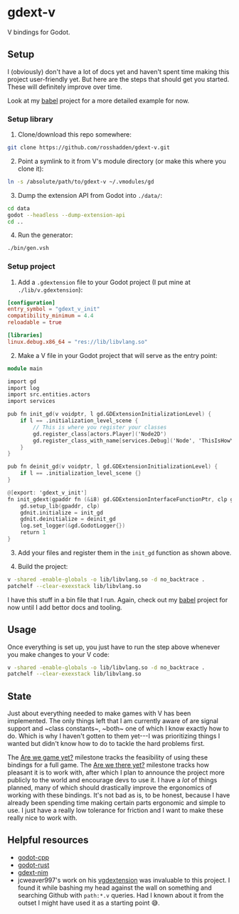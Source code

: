 # gdext-v

V bindings for Godot.

## Setup

I (obviously) don't have a lot of docs yet and haven't spent time making this project user-friendly yet.
But here are the steps that should get you started.
These will definitely improve over time.

Look at my [babel](https://github.com/gamma-ray-studios/babel/blob/main/src/main.v) project for a more detailed example for now.

### Setup library

1. Clone/download this repo somewhere:
```bash
git clone https://github.com/rosshadden/gdext-v.git
```

2. Point a symlink to it from V's module directory (or make this where you clone it):
```bash
ln -s /absolute/path/to/gdext-v ~/.vmodules/gd
```

3. Dump the extension API from Godot into `./data/`:
```bash
cd data
godot --headless --dump-extension-api
cd ..
```

4. Run the generator:
```bash
./bin/gen.vsh
```

### Setup project

1. Add a `.gdextension` file to your Godot project (I put mine at `./lib/v.gdextension`):
```toml
[configuration]
entry_symbol = "gdext_v_init"
compatibility_minimum = 4.4
reloadable = true

[libraries]
linux.debug.x86_64 = "res://lib/libvlang.so"
```

2. Make a V file in your Godot project that will serve as the entry point:
```v
module main

import gd
import log
import src.entities.actors
import services

pub fn init_gd(v voidptr, l gd.GDExtensionInitializationLevel) {
	if l == .initialization_level_scene {
		// This is where you register your classes
		gd.register_class[actors.Player]('Node2D')
		gd.register_class_with_name[services.Debug]('Node', 'ThisIsHowYouCanGiveACustomClassName')
	}
}

pub fn deinit_gd(v voidptr, l gd.GDExtensionInitializationLevel) {
	if l == .initialization_level_scene {}
}

@[export: 'gdext_v_init']
fn init_gdext(gpaddr fn (&i8) gd.GDExtensionInterfaceFunctionPtr, clp gd.GDExtensionClassLibraryPtr, mut gdnit gd.GDExtensionInitialization) gd.GDExtensionBool {
	gd.setup_lib(gpaddr, clp)
	gdnit.initialize = init_gd
	gdnit.deinitialize = deinit_gd
	log.set_logger(&gd.GodotLogger{})
	return 1
}
```

3. Add your files and register them in the `init_gd` function as shown above.

4. Build the project:
```bash
v -shared -enable-globals -o lib/libvlang.so -d no_backtrace .
patchelf --clear-exexstack lib/libvlang.so
```

I have this stuff in a bin file that I run.
Again, check out my [babel](https://github.com/gamma-ray-studios/babel/blob/main/bin/build.vsh) project for now until I add bettor docs and tooling.

## Usage

Once everything is set up, you just have to run the step above whenever you make changes to your V code:
```bash
v -shared -enable-globals -o lib/libvlang.so -d no_backtrace .
patchelf --clear-exexstack lib/libvlang.so
```

## State

Just about everything needed to make games with V has been implemented.
The only things left that I am currently aware of are signal support and ~class constants~, ~both~ one of which I know exactly how to do.
Which is why I haven't gotten to them yet---I was prioritizing things I wanted but didn't know how to do to tackle the hard problems first.

The [Are we game yet?](https://github.com/rosshadden/gdext-v/milestone/1) milestone tracks the feasibility of using these bindings for a full game.
The [Are we there yet?](https://github.com/rosshadden/gdext-v/milestone/3) milestone tracks how pleasant it is to work with, after which I plan to announce the project more publicly to the world and encourage devs to use it.
I have a _lot_ of things planned, many of which should drastically improve the ergonomics of working with these bindings.
It's not bad as is, to be honest, because I have already been spending time making certain parts ergonomic and simple to use.
I just have a really low tolerance for friction and I want to make these really nice to work with.

## Helpful resources

- [godot-cpp](https://github.com/godotengine/godot-cpp)
- [godot-rust](https://github.com/godot-rust/gdext)
- [gdext-nim](https://github.com/godot-nim/gdext-nim)
- jcweaver997's work on his [vgdextension](https://github.com/jcweaver997/vgdextension) was invaluable to this project.
I found it while bashing my head against the wall on something and searching Github with `path:*.v` queries.
Had I known about it from the outset I might have used it as a starting point 😅.
